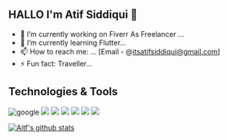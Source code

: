 ## HALLO I'm Atif Siddiqui 👋

- 🔭 I’m currently working on Fiverr As Freelancer  ...
- 🌱 I’m currently learning Flutter...
- 📫 How to reach me: ... [Email - @itsatifsiddiqui@gmail.com]
- ⚡ Fun fact: Traveller...

## Technologies & Tools

![google](https://img.shields.io/badge/OS-MacOS-informational?style=flat&logo=apple&logoColor=white&color=ba000d)
![](https://img.shields.io/badge/Editor-VS_Code-informational?style=flat&logo=visual-studio-code&logoColor=white&color=ba000d)
![](https://img.shields.io/badge/Code-Dart-informational?style=flat&logo=dart&logoColor=white&color=ba000d)
![](https://img.shields.io/badge/Code-Flutter-informational?style=flat&logo=flutter&logoColor=white&color=ba000d)
![](https://img.shields.io/badge/Tools-Firebase-informational?style=flat&logo=firebase&logoColor=white&color=ba000d)
![](https://img.shields.io/badge/FreelanceProfile-Upwork-informational?style=flat&logo=upwork&logoColor=white&color=ba000d)
![](https://img.shields.io/badge/FreelanceProfile-Fiverr-informational?style=flat&logo=fiverr&logoColor=white&color=ba000d)



<!-- <a href="https://github.com/itsatifsiddiqui">
  <img align="center" src="https://github-readme-stats.vercel.app/api/top-langs/?username=itsatifsiddiqui&theme=dark&hide_langs_below=1" />
</a> -->
<a href="https://github.com/itsatifsiddiqui">
 <img align="center" src="https://github-readme-stats.vercel.app/api?username=itsatifsiddiqui&show_icons=true&theme=dark&line_height=27" alt="Aitf's github stats"/>
</a>



</div>
